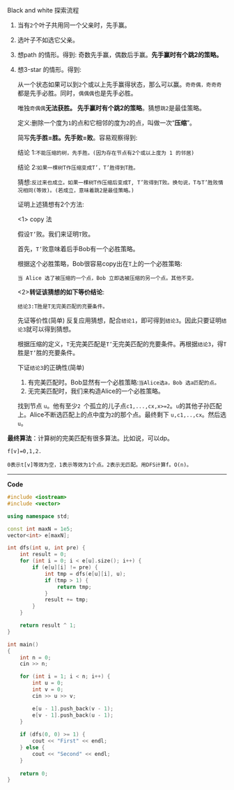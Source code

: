 Black and white 探索流程
1. 当有```2```个叶子共用同一个父亲时，先手赢。 
2. 选叶子不如选它父亲。
3. 想path 的情形。得到: 奇数先手赢，偶数后手赢。**先手赢时有个跳2的策略。**
4. 想3-star 的情形。得到: 

    从一个状态如果可以到```2```个或以上先手赢得状态，那么可以赢。```奇奇偶，奇奇奇```都是先手必胜。同时，```偶偶偶```也是先手必胜。

    唯独```奇偶偶```**无法获胜。 先手赢时有个跳2的策略**。猜想```跳2```是最佳策略。 

    定义:删除一个度为```1```的点和它相邻的度为```2```的点，叫做一次“**压缩**”。

    简写**先手胜=胜。先手败=败**。容易观察得到:

    结论 1:```不能压缩的树，先手胜。(因为存在节点有2个或以上度为 1 的邻居)```

    结论 2:```如果一棵树T作压缩变成T’，T’胜得到T胜。 ```

    猜想:```反过来也成立。如果一棵树T作压缩后变成T, T’败得到T败。换句说，T与T’胜败情况相同(等效)。(若成立，意味着跳2是最佳策略。) ```

    证明上述猜想有2个方法: 

    <1> copy 法

    假设```T’```败。我们来证明```T```败。

    首先，```T’```败意味着后手Bob有一个必胜策略。 

    根据这个必胜策略，Bob很容易copy出在```T```上的一个必胜策略: 
    ```
    当 Alice 选了被压缩的一个点，Bob 立即选被压缩的另一个点。其他不变。
    ```

   <2>**转证该猜想的如下等价结论**: 
    ```
    结论3:T胜是T无完美匹配的充要条件。 
    ```

    先证等价性(简单)
    反复应用猜想，配合```结论1```，即可得到```结论3```。因此只要证明```结论3```就可以得到猜想。 

    根据压缩的定义，```T```无完美匹配是```T’```无完美匹配的充要条件。再根据```结论3```，得```T```胜是```T’```胜的充要条件。 

    下证```结论3```的正确性(简单) 
    1. 有完美匹配时。Bob显然有一个必胜策略:```当Alice选a，Bob 选a匹配的点。 ```
    2. 无完美匹配时，我们来构造Alice的一个必胜策略。 

    找到节点 ```u```。他有至少```2 ```个孤立的儿子点```c1,...,cx,x>=2```。```u```的其他子孙匹配上。Alice不断选匹配上的点中度为```2```的那个点。最终剩下 ```u,c1,..,cx```。然后选```u```。 

**最终算法**：计算树的完美匹配有很多算法。比如说，可以dp。
```
f[v]=0,1,2.
```
```
0表示t[v]等效为空，1表示等效为1个点。2表示无匹配。用DFS计算f。O(n)。 
```

------------
**Code**

```cpp
#include <iostream>
#include <vector>

using namespace std;

const int maxN = 1e5;
vector<int> e[maxN];

int dfs(int u, int pre) {
	int result = 0;
	for (int i = 0; i < e[u].size(); i++) {
		if (e[u][i] != pre) {
            int tmp = dfs(e[u][i], u);
            if (tmp > 1) {
                return tmp;
            }
            result += tmp;
        }
	}

	return result ^ 1;
}

int main()
{
	int n = 0;
    cin >> n;

	for (int i = 1; i < n; i++) {
        int u = 0;
        int v = 0;
        cin >> u >> v;

        e[u - 1].push_back(v - 1);
        e[v - 1].push_back(u - 1);
	}
	
	if (dfs(0, 0) >= 1) {
        cout << "First" << endl;
    } else {
        cout << "Second" << endl;
    }
	
	return 0;
}
```
